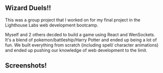 ## Wizard Duels!!

This was a group project that I worked on for my final project in the Lighthouse Labs web development bootcamp.

Myself and 2 others decded to build a game using React and WenSockets. It's a blend of pokemon/battleship/Harry Potter and ended up being a lot of fun. We built everything from scratch (including spell/ character animations) and ended up pushing our knowledge of web development to the limit.

## Screenshots!

